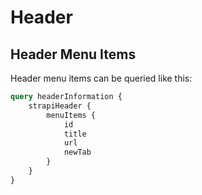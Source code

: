 # Header

## Header Menu Items

Header menu items can be queried like this:

```graphql
query headerInformation {
	strapiHeader {
		menuItems {
			id
			title
			url
			newTab
		}
	}
}
```

